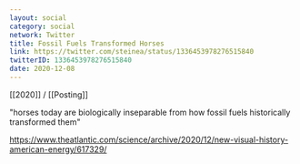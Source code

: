 ```yaml
---
layout: social
category: social
network: Twitter
title: Fossil Fuels Transformed Horses
link: https://twitter.com/steinea/status/1336453978276515840
twitterID: 1336453978276515840
date: 2020-12-08
---
```


[[2020]] / [[Posting]]

"horses today are biologically inseparable from how fossil fuels historically transformed them"

<https://www.theatlantic.com/science/archive/2020/12/new-visual-history-american-energy/617329/>
